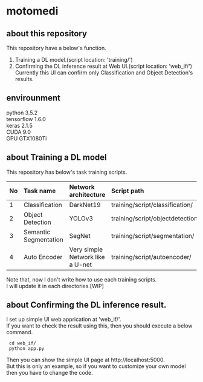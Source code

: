 # motomedi

## about this repository
This repository have a below's function.
1. Training a DL model.(script location: 'training/')  
2. Confirming the DL inference result at Web UI.(script location: 'web_if/')  
    Currently this UI can confirm only Classification and Object Detection's results.  

## envirounment
python 3.5.2  
tensorflow 1.6.0  
keras 2.1.5  
CUDA 9.0  
GPU GTX1080Ti  

## about Training a DL model
This repository has below's task training scripts.  

| No | Task name | Network architecture | Script path |
|:-----------|:------------|:------------|:------------|
| 1 | Classification | DarkNet19 | training/script/classification/ |
| 2 | Object Detection | YOLOv3 | training/script/objectdetection/ |
| 3 | Semantic Segmentation | SegNet | training/script/segmentation/ |
| 4 | Auto Encoder | Very simple Network like a U-net | training/script/autoencoder/ |

Note that, now I don't write how to use each training scripts.  
I will update it in each directories.[WIP]  

## about Confirming the DL inference result.
I set up simple UI web apprication at 'web_if/'.  
If you want to check the result using this, then you should execute a below command.  

 ```
  cd web_if/
  python app.py
 ```

Then you can show the simple UI page at http://localhost:5000.  
But this is only an example, so if you want to customize your own model then you have to change the code.  

